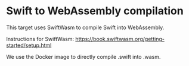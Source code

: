 # Swift to WebAssembly compilation

This target uses SwiftWasm to compile Swift into WebAssembly.

Instructions for SwiftWasm: https://book.swiftwasm.org/getting-started/setup.html

We use the Docker image to directly compile .swift into .wasm.
